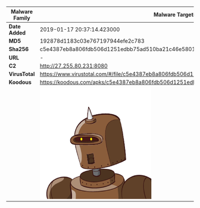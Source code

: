 | Malware Family | Malware Targeting South Koreans                              |
| -------------- | ------------------------------------------------------------ |
| **Date Added** | 2019-01-17 20:37:14.423000                                                   |
| **MD5**        | 192878d1183c03e767197944efe2c783                             |
| **Sha256**     | c5e4387eb8a806fdb506d1251edbb75ad510ba21c46e5801e9e8a266c6ac9a0e |
| **URL**        | -                                                            |
| **C2**         | http://27.255.80.231:8080 |
| **VirusTotal** | https://www.virustotal.com/#/file/c5e4387eb8a806fdb506d1251edbb75ad510ba21c46e5801e9e8a266c6ac9a0e/detection |
| **Koodous**    | https://koodous.com/apks/c5e4387eb8a806fdb506d1251edbb75ad510ba21c46e5801e9e8a266c6ac9a0e |
|                | ![](../assets/c5e4387eb8a806fdb506d1251edbb75ad510ba21c46e5801e9e8a266c6ac9a0e.png) |